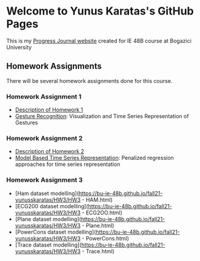 # Welcome to Yunus Karatas's GitHub Pages

This is my [Progress Journal website](https://bu-ie-48b.github.io/fall21-yunusskaratas/) created for IE 48B course at Bogazici University

## Homework Assignments

There will be several homework assignments done for this course.

### Homework Assignment 1
* [Description of Homework 1](HW1/IE48B_Fall21_Homework_1.pdf)
* [Gesture Recognition](https://bu-ie-48b.github.io/fall21-yunusskaratas/HW1/HW1.html): Visualization and Time Series Representation of Gestures


### Homework Assignment 2
* [Description of Homework 2](HW2/IE48B_Fall21_Homework_2.pdf)
* [Model Based Time Series Representation](https://bu-ie-48b.github.io/fall21-yunusskaratas/HW2/HW2.html):  Penalized regression approaches for time series representation



### Homework Assignment 3
* [Ham dataset modelling](https://bu-ie-48b.github.io/fall21-yunusskaratas/HW3/HW3 - HAM.html)
* [ECG200 dataset modelling](https://bu-ie-48b.github.io/fall21-yunusskaratas/HW3/HW3 - ECG2OO.html)
* [Plane dataset modelling](https://bu-ie-48b.github.io/fall21-yunusskaratas/HW3/HW3 - Plane.html)
* [PowerCons dataset modelling](https://bu-ie-48b.github.io/fall21-yunusskaratas/HW3/HW3 - PowerCons.html)
* [Trace dataset modelling](https://bu-ie-48b.github.io/fall21-yunusskaratas/HW3/HW3 - Trace.html)